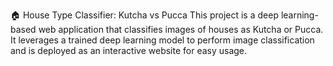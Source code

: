 🏠 House Type Classifier: Kutcha vs Pucca
This project is a deep learning-based web application that classifies images of houses as Kutcha or Pucca. It leverages a trained deep learning model to perform image classification and is deployed as an interactive website for easy usage.
